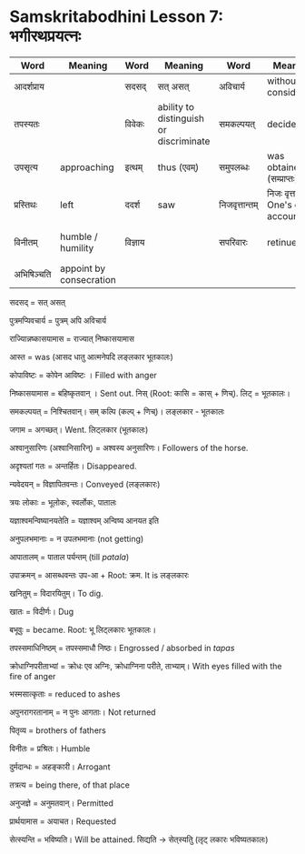# Samskritabodhini Lesson 7: भगीरथप्रयत्नः

| Word | Meaning | Word | Meaning |  Word | Meaning | Word | Meaning |
| --- | --- | --- | --- | --- | --- | --- | --- | 
| आदर्शप्राय |  |सदसद् | सत् असत् | अविचार्य | without considering | तदीयम् | belonging to him/it |
| तपस्यतः |  | विवेकः | ability to distinguish or discriminate | समकल्पयत् | decided | अन्ततः | finally | 
| उपसृत्य | approaching | इत्थम्  | thus (एवम्) | समुपलब्धः | was obtained (सम्प्राप्तः)  | भग्न | broken / disturbed | 
| प्रस्तिथः | left | ददर्श | saw | निजवृत्तान्तम् | निजः वृत्तान्तः। One's own account | अनुजज्ञे | | 
| विनीतम् | humble / humility | विज्ञाय | | सपरिवारः | retinue | सविनयम् | विनयेन सह। with humility| 
| अभिषिञ्चति | appoint by consecration | | | | | | | 

सदसद् = सत् असत् 

पुत्रमप्यिवचार्य = पुत्रम् अपि अविचार्य

राज्यािन्नष्कासयामास = राज्यात् निष्कासयामास

आस्त = was (आसद धातु आत्मनेपदि लङ्लकार भूतकालः)

कोपाविष्टः = कोपेन आविष्टः । Filled with anger

निष्कासयामास = बहिष्कृतवान् । Sent out.  निस् (Root: कासि = कास् + णिच्). लिट् = भूतकालः।

समकल्पयत् = निश्चितवान्। सम् कल्पि (कल्प् + णिच्)। लङ्लकार - भूतकालः

जगाम = अगच्छत्। Went. लिट्लकार (भूतकालः)

अश्वानुसारिणः (अश्वानिसारिन्) = अश्वस्य अनुसारिणः। Followers of the horse.

अदृश्यतां गतः = अन्तर्हितः। Disappeared.

न्यवेदयन् = विज्ञापितवन्तः। Conveyed (लङ्लकारः)

त्रयः लोकाः = भूलोकः, स्वर्लोकः, पातालः

यज्ञाश्वमन्विष्यानयतेति = यज्ञाश्वम् अन्विष्य आनयत इति

अनुपलभमानाः = न उपलभमानाः (not getting)

आपातालम् = पाताल पर्यन्तम् (till *patala*)

उपाक्रमन् = आसब्धवन्तः  उप-आ + Root: क्रम. It is लङ्लकारः

खनितुम् = विदारयितुम्। To dig.

खातः  = विदीर्णः। Dug

बभूवुः = became. Root: भू लिट्लकारः भूतकालः।

तपस्समाधिनिष्ठम् = तपस्समाधौ निष्ठः। Engrossed / absorbed in *tapas*

क्रोधाग्निपरीताभ्यां = क्रोधः एव अग्निः, क्रोधाग्निना परीते, ताभ्याम्। With eyes filled with the fire of anger

भस्मसात्कृताः = reduced to ashes

अपुनरागरतानाम् = न पुनः आगताः। Not returned

पितृव्य = brothers of fathers 

विनीतः = प्रश्रितः। Humble

दुर्मदान्धः = अहङ्कारी। Arrogant

तत्रत्य = being there, of that place 

अनुजज्ञे = अनुमतवान्। Permitted

प्रार्थयामास = अयाचत। Requested

सेत्स्यन्ति = भविष्यति। Will be attained. सिद्यति -> सेत्‌स्यतिु (लृट् लकारः भविष्यतकालः)